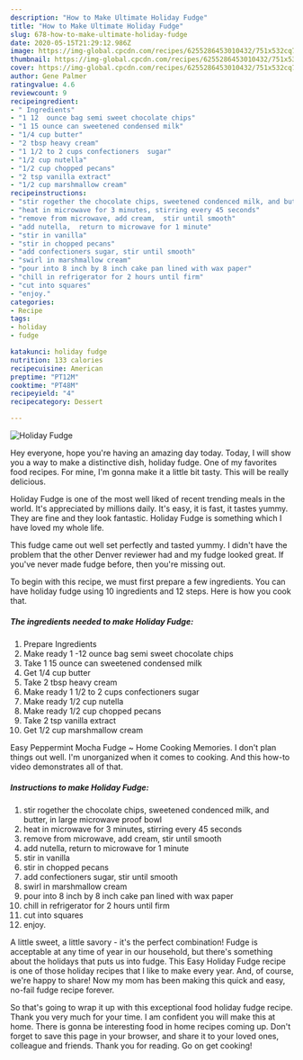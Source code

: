 ```yaml
---
description: "How to Make Ultimate Holiday Fudge"
title: "How to Make Ultimate Holiday Fudge"
slug: 678-how-to-make-ultimate-holiday-fudge
date: 2020-05-15T21:29:12.986Z
image: https://img-global.cpcdn.com/recipes/6255286453010432/751x532cq70/holiday-fudge-recipe-main-photo.jpg
thumbnail: https://img-global.cpcdn.com/recipes/6255286453010432/751x532cq70/holiday-fudge-recipe-main-photo.jpg
cover: https://img-global.cpcdn.com/recipes/6255286453010432/751x532cq70/holiday-fudge-recipe-main-photo.jpg
author: Gene Palmer
ratingvalue: 4.6
reviewcount: 9
recipeingredient:
- " Ingredients"
- "1 12  ounce bag semi sweet chocolate chips"
- "1 15 ounce can sweetened condensed milk"
- "1/4 cup butter"
- "2 tbsp heavy cream"
- "1 1/2 to 2 cups confectioners  sugar"
- "1/2 cup nutella"
- "1/2 cup chopped pecans"
- "2 tsp vanilla extract"
- "1/2 cup marshmallow cream"
recipeinstructions:
- "stir rogether the chocolate chips, sweetened condenced milk, and butter,  in large microwave proof bowl"
- "heat in microwave for 3 minutes, stirring every 45 seconds"
- "remove from microwave, add cream,  stir until smooth"
- "add nutella,  return to microwave for 1 minute"
- "stir in vanilla"
- "stir in chopped pecans"
- "add confectioners sugar, stir until smooth"
- "swirl in marshmallow cream"
- "pour into 8 inch by 8 inch cake pan lined with wax paper"
- "chill in refrigerator for 2 hours until firm"
- "cut into squares"
- "enjoy."
categories:
- Recipe
tags:
- holiday
- fudge

katakunci: holiday fudge 
nutrition: 133 calories
recipecuisine: American
preptime: "PT12M"
cooktime: "PT48M"
recipeyield: "4"
recipecategory: Dessert

---
```



![Holiday Fudge](https://img-global.cpcdn.com/recipes/6255286453010432/751x532cq70/holiday-fudge-recipe-main-photo.jpg)

Hey everyone, hope you're having an amazing day today. Today, I will show you a way to make a distinctive dish, holiday fudge. One of my favorites food recipes. For mine, I'm gonna make it a little bit tasty. This will be really delicious.

Holiday Fudge is one of the most well liked of recent trending meals in the world. It's appreciated by millions daily. It's easy, it is fast, it tastes yummy. They are fine and they look fantastic. Holiday Fudge is something which I have loved my whole life.

This fudge came out well set perfectly and tasted yummy. I didn&#39;t have the problem that the other Denver reviewer had and my fudge looked great. If you&#39;ve never made fudge before, then you&#39;re missing out.


To begin with this recipe, we must first prepare a few ingredients. You can have holiday fudge using 10 ingredients and 12 steps. Here is how you cook that.

<!--inarticleads1-->

##### The ingredients needed to make Holiday Fudge:

1. Prepare  Ingredients
1. Make ready 1 -12  ounce bag semi sweet chocolate chips
1. Take 1 15 ounce can sweetened condensed milk
1. Get 1/4 cup butter
1. Take 2 tbsp heavy cream
1. Make ready 1 1/2 to 2 cups confectioners  sugar
1. Make ready 1/2 cup nutella
1. Make ready 1/2 cup chopped pecans
1. Take 2 tsp vanilla extract
1. Get 1/2 cup marshmallow cream


Easy Peppermint Mocha Fudge ~ Home Cooking Memories. I don&#39;t plan things out well. I&#39;m unorganized when it comes to cooking. And this how-to video demonstrates all of that. 

<!--inarticleads2-->

##### Instructions to make Holiday Fudge:

1. stir rogether the chocolate chips, sweetened condenced milk, and butter,  in large microwave proof bowl
1. heat in microwave for 3 minutes, stirring every 45 seconds
1. remove from microwave, add cream,  stir until smooth
1. add nutella,  return to microwave for 1 minute
1. stir in vanilla
1. stir in chopped pecans
1. add confectioners sugar, stir until smooth
1. swirl in marshmallow cream
1. pour into 8 inch by 8 inch cake pan lined with wax paper
1. chill in refrigerator for 2 hours until firm
1. cut into squares
1. enjoy.


A little sweet, a little savory - it&#39;s the perfect combination! Fudge is acceptable at any time of year in our household, but there&#39;s something about the holidays that puts us into fudge. This Easy Holiday Fudge recipe is one of those holiday recipes that I like to make every year. And, of course, we&#39;re happy to share! Now my mom has been making this quick and easy, no-fail fudge recipe forever. 

So that's going to wrap it up with this exceptional food holiday fudge recipe. Thank you very much for your time. I am confident you will make this at home. There is gonna be interesting food in home recipes coming up. Don't forget to save this page in your browser, and share it to your loved ones, colleague and friends. Thank you for reading. Go on get cooking!
